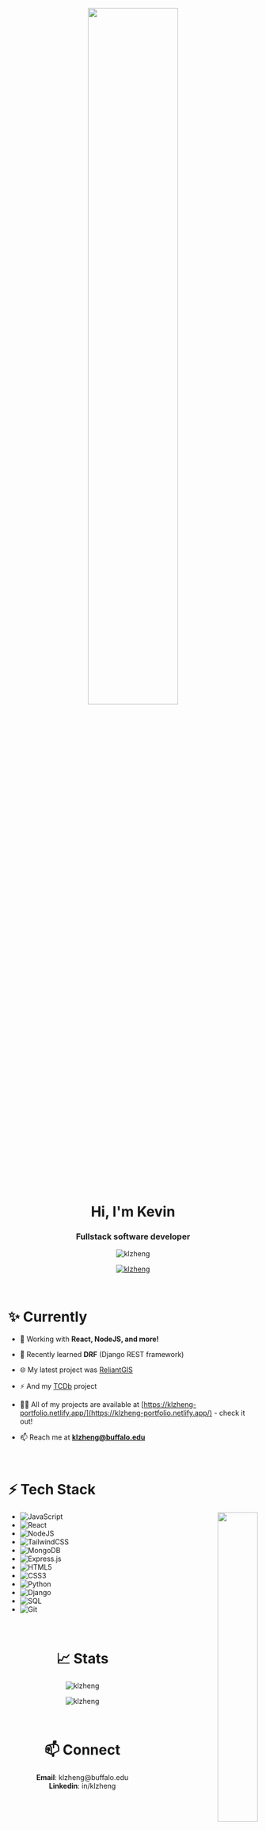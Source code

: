 
<p align="center">
<img width="60%"  src="https://www.sbr-technologies.com/wp-content/uploads/2021/06/mern.png"/>
</p>

<br/>

<h1 align="center">Hi, I'm Kevin</h1>
<h3 align="center">Fullstack software developer</h3>

<p align="center"> 
<img src="https://komarev.com/ghpvc/?username=klzheng&label=Profile%20views&color=03969c&style=flat" alt="klzheng" /> 

</p>


<p align="center"> <a href="https://github.com/ryo-ma/github-profile-trophy"><img src="https://github-profile-trophy.vercel.app/?username=klzheng&theme=gruvbox&margin-w=15&margin-h=15&no-frame=true&column=3&title=Joined2020,Commits,Repositories,Stars,Issues,PullRequest" alt="klzheng" /></a> </p>

<br/>


<h1 align="left">✨ Currently</h1>
<p align="left">

- 🌱 Working with **React, NodeJS, and more!**
  
- 🐍 Recently learned **DRF** (Django REST framework)
  
- 🌐 My latest project was [ReliantGIS](https://reliant-gis.netlify.app/)

- ⚡ And my [TCDb](https://thecinemadb.netlify.app/) project 

- 👨‍💻 All of my projects are available at [https://klzheng-portfolio.netlify.app/](https://klzheng-portfolio.netlify.app/) - check it out!

- 📫 Reach me at **klzheng@buffalo.edu**
</p>
<br/>


<h1 align="left">⚡ Tech Stack</h1>

<p align="right">
<img align="right" width="40%" src="https://i.pinimg.com/originals/e8/f4/53/e8f453469a3ec97ecd354df465d73913.gif">
</p>

- ![JavaScript](https://img.shields.io/badge/javascript-%23323330.svg?style=for-the-badge&logo=javascript&logoColor=%23F7DF1E)
- ![React](https://img.shields.io/badge/react-%2320232a.svg?style=for-the-badge&logo=react&logoColor=%2361DAFB)
- ![NodeJS](https://img.shields.io/badge/node.js-6DA55F?style=for-the-badge&logo=node.js&logoColor=white)
- ![TailwindCSS](https://img.shields.io/badge/tailwindcss-%2338B2AC.svg?style=for-the-badge&logo=tailwind-css&logoColor=white)
- ![MongoDB](https://img.shields.io/badge/MongoDB-%234ea94b.svg?style=for-the-badge&logo=mongodb&logoColor=white)
- ![Express.js](https://img.shields.io/badge/express.js-%23404d59.svg?style=for-the-badge&logo=express&logoColor=%2361DAFB)
- ![HTML5](https://img.shields.io/badge/html5-%23E34F26.svg?style=for-the-badge&logo=html5&logoColor=white)
- ![CSS3](https://img.shields.io/badge/css3-%231572B6.svg?style=for-the-badge&logo=css3&logoColor=white)
- ![Python](https://img.shields.io/badge/Python-FFD43B?style=for-the-badge&logo=python&logoColor=blue)
- ![Django](https://img.shields.io/badge/Django-092E20?style=for-the-badge&logo=django&logoColor=green)
- ![SQL](https://img.shields.io/badge/Microsoft_SQL_Server-CC2927?style=for-the-badge&logo=microsoft-sql-server&logoColor=white)
- ![Git](https://img.shields.io/badge/git-%23F05033.svg?style=for-the-badge&logo=git&logoColor=white)

<br/>


<h1 align="center">📈 Stats</h1>
<p align="center"><img align="center" src="https://github-readme-stats-sigma-five.vercel.app/api/top-langs?username=klzheng&show_icons=true&theme=dark&locale=en&layout=compact" alt="klzheng" /></p>
<p align="center"><img align="center" src="https://github-readme-stats-sigma-five.vercel.app/api?username=klzheng&show_icons=true&theme=dark&locale=en" alt="klzheng" /></p>

<br/>

<h1 align="center">📫 Connect</h1>
<p align="center">
<b>Email</b>: klzheng@buffalo.edu <br/>
<b>Linkedin</b>: in/klzheng <br/>


</p>
